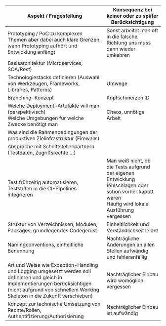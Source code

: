  Aspekt / Fragestellung           | Konsequenz bei keiner oder zu später Berücksichtigung  
--- | ---
Prototyping / PoC zu komplexen Themen aber dabei auch klare Grenzen, wann Prototyping aufhört und Entwicklung anfängt | Sonst arbeitet man oft in die falsche Richtung uns muss dann wieder umkehren 
Basisarchitektur (Microservices, SOA/Rest)      |
Technologiestacks definieren (Auswahl von Werkzeugen, Frameworks, Libraries, Patterns) | Umwege 
Branching-Konzept      |    Kopfschmerzen :D
Welche Deployment-Artefakte will man (perspektivisch) <br>Welche Umgebungen für welche Zwecke benötigt man | Chaos, unnötige Arbeit 
Was sind die Rahmenbedingungen der produktiven Zielinfrastruktur (Firewalls) |
Absprache mit Schnittstellenpartnern (Testdaten, Zugriffsrechte …) |
Test frühzeitig automatisieren, Teststufen in die CI-Pipelines integrieren | Man weiß nicht, ob die Tests aufgrund der eigenen Entwicklung fehlschlagen oder schon vorher kaputt waren <br> Häufig wird lokale Ausführung vergessen
Struktur von Verzeichnissen, Modulen, Packages, grundlegendes Codegerüst | Einheitlichkeit und Verständlichkeit leidet
Namingconventions, einheitliche Benennung | Nachträgliche Änderungen an allen Stellen aufwändig und fehleranfällig
Art und Weise wie Exception-Handling und Logging umgesetzt werden soll definieren und gleich in Implementierungen berücksichtigen (nicht aufgrund von schnellem Working Skeleton in die Zukunft verschieben) | Nachträglicher Einbau wird womöglich vergessen
Konzept zur technische Umsetzung von Rechte/Rollen, Authentifizierung/Authorisierung | Nachträglicher Einbau ist aufwändig
 